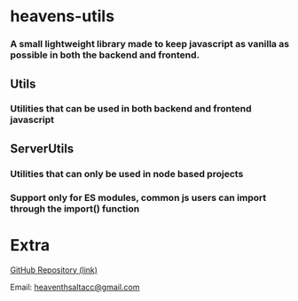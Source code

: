 # heavens-utils

### A small lightweight library made to keep javascript as vanilla as possible in both the backend and frontend.


## Utils
### Utilities that can be used in both backend and frontend javascript

## ServerUtils

### Utilities that can only be used in node based projects

### Support only for ES modules, common js users can import through the import() function

# Extra
[GitHub Repository (link)](https://github.com/heavenly05/heavens-utils.git)

Email: heaventhsaltacc@gmail.com
